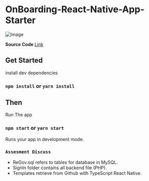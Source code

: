 # OnBoarding-React-Native-App-Starter

![Image](https://cdn.dribbble.com/users/4230508/screenshots/20214736/media/054c4a7b94b2e40931ed3143ab575864.png?compress=1&resize=1600x1200&vertical=top)

**Source Code** [Link](https://github.com/tugane/OnBoarding-React-Native-App)

## Get Started

install dev dependencies

### `npm install` or `yarn install`

## Then

Run The app

### `npm start` or `yarn start`

Runs your app in development mode.

### `Assesment Discuss`
- ReGov.sql refers to tables for database in MySQL.
- SignIn folder contains all backend file (PHP).
- Templates retrieve from Github with TypeScript React Native.
